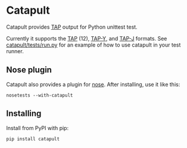 Catapult
========

Catapult provides [TAP](http://testanything.org/) output for Python unittest test.

Currently it supports the [TAP][] (12), [TAP-Y][], and [TAP-J][] formats. See
[catapult/tests/run.py][] for an example of how to use catapult in your test runner.

[TAP]: http://testanything.org/tap-specification.html
[TAP-Y]: https://github.com/rubyworks/tapout/wiki/TAP-Y-J-Specification
[TAP-J]: https://github.com/rubyworks/tapout/wiki/TAP-Y-J-Specification
[catapult/tests/run.py]: https://github.com/jcelliott/catapult/blob/master/catapult/tests/run.py

Nose plugin
-----------

Catapult also provides a plugin for [nose][]. After installing, use it like this:

    nosetests --with-catapult

[nose]: https://nose.readthedocs.org/en/latest/

Installing
----------

Install from PyPI with pip:

    pip install catapult

